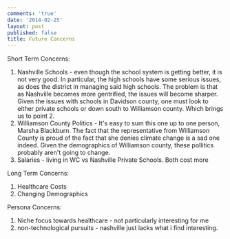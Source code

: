 ```yaml
---
comments: 'true'
date: '2014-02-25'
layout: post
published: false
title: Future Concerns
---
```

Short Term Concerns:

1. Nashville Schools - even though the school system is getting better, it is not very good. In particular, the high schools have some serious issues, as does the district in managing said high schools. The problem is that as Nashville becomes more gentrified, the issues will become sharper. Given the issues with schools in Davidson county, one must look to either private schools or down south to Williamson county. Which brings us to point 2.
2. Williamson County Politics - It's easy to sum this one up to one person, Marsha Blackburn. The fact that the representative from Williamson County is proud of the fact that she denies climate change is a sad one indeed. Given the demographics of Williamson county, these pollitics probably aren't going to change.
3. Salaries - living in WC vs Nashville Private Schools. Both cost more


Long Term Concerns:

1. Healthcare Costs
2. Changing Demographics

Persona Concerns:
1. Niche focus towards healthcare - not particularly interesting for me
2. non-technological pursuits - nashville just lacks what i find interesting.
